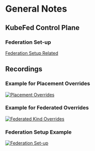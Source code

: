 # General Notes

## KubeFed Control Plane

### Federation Set-up
[Federation Setup Related](./kubefedControlPlane.md)

## Recordings

### Example for Placement Overrides
[![Placement Overrides](https://asciinema.org/a/GEAPcQoqrvrZxTqgOgLK1ZiBx.png)](https://asciinema.org/a/GEAPcQoqrvrZxTqgOgLK1ZiBx)

### Example for Federated<Kind> Overrides
[![Federated Kind Overrides](https://asciinema.org/a/bI79EbCPZ2YEokbUAlQjI4kJ1.png)](https://asciinema.org/a/bI79EbCPZ2YEokbUAlQjI4kJ1)

### Federation Setup Example
[![Federation Set-up](https://asciinema.org/a/EguLJv8ykcEPCc2bHrATHG6ki.png)](https://asciinema.org/a/EguLJv8ykcEPCc2bHrATHG6ki)


